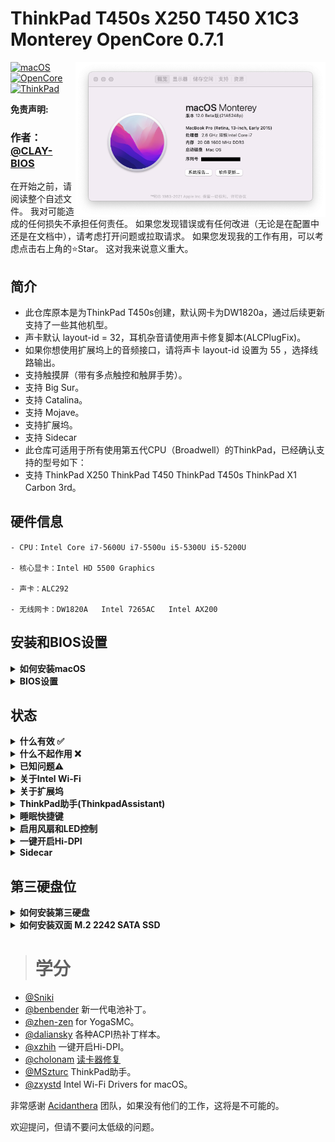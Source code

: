 # ThinkPad T450s X250 T450 X1C3 Monterey OpenCore 0.7.1
<img align="right" src="/picture/Thismachine.png" alt="Lenovo Thinkpad T450s macOS Hackintosh OpenCore" width="400">

[![macOS](https://img.shields.io/badge/macOS-12.0-blue)](https://developer.apple.com/documentation/macos-release-notes)
[![OpenCore](https://img.shields.io/badge/OpenCore-0.7.1-green)](https://github.com/acidanthera/OpenCorePkg)
[![ThinkPad](https://img.shields.io/badge/ThinkPad-T450s.X250.T450.X1C3-orange)](https://think.lenovo.com.cn/index.html)

**免责声明:**

### 作者：[@CLAY-BIOS](https://github.com/CLAY-BIOS)  
在开始之前，请阅读整个自述文件。
我对可能造成的任何损失不承担任何责任。
如果您发现错误或有任何改进（无论是在配置中还是在文档中），请考虑打开问题或拉取请求。
如果您发现我的工作有用，可以考虑点击右上角的⭐️Star。
这对我来说意义重大。 


## 简介

- 此仓库原本是为ThinkPad T450s创建，默认网卡为DW1820a，通过后续更新支持了一些其他机型。
- 声卡默认 layout-id = 32，耳机杂音请使用声卡修复脚本(ALCPlugFix)。 
- 如果你想使用扩展坞上的音频接口，请将声卡 layout-id 设置为 55 ，选择线路输出。
- 支持触摸屏（带有多点触控和触屏手势）。
- 支持 Big Sur。
- 支持 Catalina。
- 支持 Mojave。
- 支持扩展坞。
- 支持 Sidecar
- 此仓库可适用于所有使用第五代CPU（Broadwell）的ThinkPad，已经确认支持的型号如下：
- 支持 ThinkPad X250 ThinkPad T450 ThinkPad T450s ThinkPad X1 Carbon 3rd。

## 硬件信息
```  
- CPU：Intel Core i7-5600U i7-5500u i5-5300U i5-5200U

- 核心显卡：Intel HD 5500 Graphics 

- 声卡：ALC292

- 无线网卡：DW1820A   Intel 7265AC   Intel AX200
```
## 安装和BIOS设置

<details>  
<summary><strong>如何安装macOS </strong></summary>
</br>

1. [创建安装媒体](https://dortania.github.io/OpenCore-Install-Guide/installer-guide/#making-the-installer)
1. 下载[最新的EFI文件](https://github.com/CLAY-BIOS/Lenovo-ThinkPad-T450s-Hackintosh-Big-Sur-OpenCore/releases) 并将其复制到ESP分区中
1. 从USB启动安装程序（按“ F12”选择启动盘），然后[开始安装过程](https://dortania.github.io/OpenCore-Install-Guide/installation/installation-process.html#booting-the-opencore-usb)

</details>

<details>  
<summary><strong>BIOS设置 </strong></summary>
</br>

**BIOS (1.37):**
-  Security -> Security Chip`: **Disabled**;
-  Memory Protection -> Execution Prevention`: **Enabled**;
-  Virtualization -> Intel Virtualization Technology`: **Enabled**;
-  Internal Device Access -> Bottom Cover Tamper Detection`: must be **Disabled**;
-  Anti-Theft -> Current Setting`: **Disabled**;
-  Anti-Theft -> Computrace -> Current Setting`: **Disabled**;
-  Secure Boot -> Secure Boot`: **Disabled**;
-  UEFI/Legacy Boot`: **UEFI Only**;
-  CSM Support`: **Yes**.

</details>

## 状态
<details>  
<summary><strong>什么有效 ✅</strong></summary>
</br>
 
- [x] CPU电源管理
- [x] Intel HD 5500 Graphics 
- [x] 完整的USB
- [x] 摄像头
- [x] 休眠/唤醒/关机/重启
- [x] 英特尔千兆以太网  （连接扩展坞后无法使用笔记本上的以太网接口）
- [x] Wi-Fi，蓝牙，空投投送，切换，连续性  （使用intel-Wi-Fi将导致某些功能不可用）
- [x] iMessage, FaceTime, App Store, iTunes Store
- [x] 扬声器和耳机插孔   
- [x] 电池和完整的电池信息  
- [x] 键盘地图和热键 [ThinkpadAssistant](https://github.com/MSzturc/ThinkpadAssistant) 
- [x] 触控板、小红点和物理按钮      
- [x] 触摸屏 （带有多点触控和触屏手势）
- [x] mini DisplayPort
- [x] SD卡读卡器    （通过修改[Sinetek-rtsx.kext源代码](https://github.com/cholonam/Sinetek-rtsx/pull/18)来修复，为此我学习了一段时间的IOKit.）
- [x] 扩展坞 USB
- [x] 扩展坞 以太网
- [x] 扩展坞 耳机插孔 （需要将声卡 layout-id 设置为 55 ）
- [x] 扩展坞 VGA
- [x] 扩展坞 DisplayPort
- [x] 扩展坞 DVI
- [x] 扩展坞 HDMI
- [x] Sidecar

</details>

<details>  
<summary><strong>什么不起作用 ❌</strong></summary>
</br>

- [ ] VGA
- [ ] 指纹

</details>

<details>  
<summary><strong>已知问题⚠️</strong></summary>
</br>

- 1.外接4K显示器需要解锁BIOS高级选项修改DVMT，但这实施起来难度较高，需要有一个简单的方法。
- 2.因为DVMT限制，最大分辨率只有2K-60hz，如果你的屏幕分辨率超过了2K-60hz，那么将会黑屏。
- 3.在关闭WI-FI的情况下进行睡眠，Wi-Fi无法打开，需要再进行一次睡眠才可以打开。
- 4.扩展坞图形接口没有音频输出。
- 5.部分用户反映了睡眠问题。

</details>

<details>  
<summary><strong>关于Intel Wi-Fi</strong></summary>
</br>

### 说明：
- 在BigSur和Monterey中使用AirportItlwm.kext来驱动Intel-WiFi。
- 在Catalina和Mojave中使用AirPortOpenBSD.kext来驱动Intel-WiFi。
- 根据自己的系统版本勾选。
![Intel-WiFi](./picture/Intel-WiFi.png)

</details>

<details>  
<summary><strong>关于扩展坞</strong></summary>
</br>

- 使用扩展坞会导致睡眠出现问题，解决方法是在 config.plist->ACPI 中勾选 SSDT-IGBE 补丁。
- 使用 SSDT-IGBE 补丁无法使用翻盖模式。
- 最多可同时连接三台显示器（包括内置显示器）。
- 扩展坞已完美适配，但还需要一些测试。
![Docking](./picture/Docking.png)

</details>

<details>  
<summary><strong>ThinkPad助手(ThinkpadAssistant)</strong></summary>
</br>

- 可让你在Thinkpad T450s X250 T450 笔记本电脑上使用所有功能键。
- 复制ThinkpadAssistant到应用程序文件夹。
- 启动ThinkpadAssistant，并在菜单栏中勾选“登录时启动”。
- F4：麦克风静音/取消静音（带有状态LED指示）。
- F7：屏幕镜像/屏幕扩展。
- F8：启用/停用Wi-Fi。
- 左Shift + F8键：启用/停用蓝牙。
- F9：打开系统偏好设置。
- F12：打开启动板。
- FN + Space：切换键盘背光。
- PrtSc 映射到 F13：可在系统偏好设置-->键盘-->快捷键将它设置为截图。

</details>

<details>  
<summary><strong>睡眠快捷键</strong></summary>
</br>

- FN + 4：睡眠快捷键。（睡眠过程中再次按下睡眠快捷键即可终止睡眠。此方法通过ACPI补丁实现，功能与Windows中一样。）
- 在使用电源适配器供电时，如果你连接了接外部显示器 。FN + 4 变为（关闭/打开）内置显示器。
（按睡眠快捷键后，显示屏幕变为外部显示器（内部屏幕关闭）；再按一次睡眠快捷键（内部显示器重新打开）。

</details>

<details>  
<summary><strong>启用风扇和LED控制</strong></summary>
</br>

1. 下载并安装 [YogaSMC-App-Release.dmg](https://github.com/zhen-zen/YogaSMC/releases) 
1. 打开应用程序
1. 勾选“登录后启动”选项

</details>

<details>  
<summary><strong>一键开启Hi-DPI</strong></summary>
</br>

1. 参考:   https://github.com/xzhih/one-key-hidpi

</details>

<details>  
<summary><strong>Sidecar</strong></summary>
</br>

![Sidecar-1](./picture/Sidecar-1.png)

</details>

## 第三硬盘位
<details>  
<summary><strong>如何安装第三硬盘 </strong></summary>
</br>

1. ThinkPad X250 ThinkPad T450 ThinkPad T450s 可以扩展第三硬盘。
1. 购买第三硬盘扩展板（如图），它仅支持单面 M.2 2242 SATA SSD。
![SATA-1](./picture/SATA-1.png)
1. 插入单面 M.2 2242 SATA SSD。
![SATA-2](./picture/SATA-2.png)
1. 将它安装在电池下方。
![SATA-3](./picture/SATA-3.png)

</details>

<details>  
<summary><strong>如何安装双面 M.2 2242 SATA SSD </strong></summary>
</br>

1. 将双面 M.2 2242 SATA SSD插入扩展板。
![SATA-4](./picture/SATA-4.png)
1. 然后轻轻将SSD按下，轻轻翘起扩展板。（这需要一点耐心）
![SATA-5](./picture/SATA-5.png)
![SATA-6](./picture/SATA-6.png)
1. 拧上螺丝。

</details>


> # 学分

- [@Sniki](https://github.com/Sniki?tab=repositories)
- [@benbender](https://github.com/benbender/x1c6-hackintosh/blob/experimental/EFI/OC/dsl/SSDT-BATX.dsl) 新一代电池补丁。
- [@zhen-zen](https://github.com/zhen-zen) for YogaSMC。
- [@daliansky](https://github.com/daliansky/OC-little) 各种ACPI热补丁样本。 
- [@xzhih](https://github.com/xzhih) 一键开启Hi-DPI。 
- [@cholonam](https://github.com/cholonam/Sinetek-rtsx) [读卡器修复](https://github.com/cholonam/Sinetek-rtsx/pull/18)
- [@MSzturc](https://github.com/MSzturc/ThinkpadAssistant) ThinkPad助手。
- [@zxystd](https://github.com/OpenIntelWireless/itlwm) Intel Wi-Fi Drivers for macOS。

非常感谢 [Acidanthera](https://github.com/acidanthera) 团队，如果没有他们的工作，这将是不可能的。

欢迎提问，但请不要问太低级的问题。


